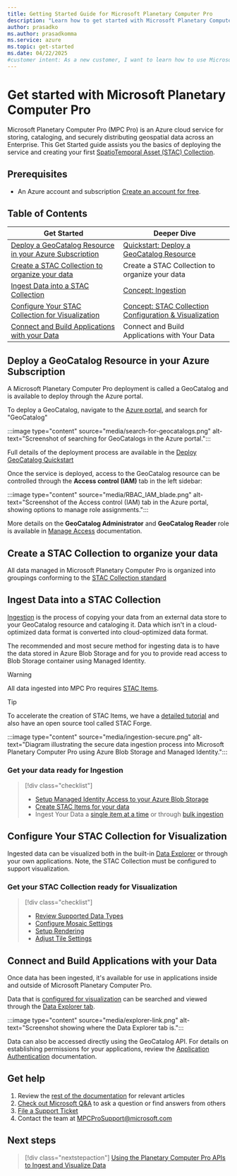 ```yaml
---
title: Getting Started Guide for Microsoft Planetary Computer Pro
description: "Learn how to get started with Microsoft Planetary Computer Pro by provisioning a GeoCatalog, organizing geospatial data using STAC collections, ingesting assets, and exploring datasets through APIs and visualization tools"
author: prasadko
ms.author: prasadkomma
ms.service: azure
ms.topic: get-started
ms.date: 04/22/2025
#customer intent: As a new customer, I want to learn how to use Microsoft Planetary Computer Pro to solve my geospatial data management challenges.
---
```


# Get started with Microsoft Planetary Computer Pro

Microsoft Planetary Computer Pro (MPC Pro) is an Azure cloud service for storing, cataloging, and securely distributing geospatial data across an Enterprise. This Get Started guide assists you the basics of deploying the service and creating your first [SpatioTemporal Asset (STAC) Collection](./stac-overview.md). 

## Prerequisites

- An Azure account and subscription [Create an account for free](https://azure.microsoft.com/free/?WT.mc_id=A261C142F).

## Table of Contents

| Get Started                     | Deeper Dive                                   |
|-------------------------------------|-----------------------------------------|
| [Deploy a GeoCatalog Resource in your Azure Subscription](#deploy-a-geocatalog-resource-in-your-azure-subscription) | [Quickstart: Deploy a GeoCatalog Resource](./deploy-geocatalog-resource.md)            |
| [Create a STAC Collection to organize your data](#create-a-stac-collection-to-organize-your-data) | Create a STAC Collection to organize your data                |
| [Ingest Data into a STAC Collection](#ingest-data-into-a-stac-collection) | [Concept: Ingestion](./ingestion-overview.md)      |
| [Configure Your STAC Collection for Visualization](#configure-your-stac-collection-for-visualization) | [Concept: STAC Collection Configuration & Visualization](./configure-collection-ui.md)  |
| [Connect and Build Applications with your Data](#connect-and-build-applications-with-your-data) | Connect and Build Applications with Your Data |

## Deploy a GeoCatalog Resource in your Azure Subscription

A Microsoft Planetary Computer Pro deployment is called a GeoCatalog and is available to deploy through the Azure portal. 

To deploy a GeoCatalog, navigate to the [Azure portal](https://portal.azure.com/), and search for "GeoCatalog"

:::image type="content" source="media/search-for-geocatalogs.png" alt-text="Screenshot of searching for GeoCatalogs in the Azure portal.":::

Full details of the deployment process are available in the [Deploy GeoCatalog Quickstart](./deploy-geocatalog-resource.md)

Once the service is deployed, access to the GeoCatalog resource can be controlled through the **Access control (IAM)** tab in the left sidebar:

:::image type="content" source="media/RBAC_IAM_blade.png" alt-text="Screenshot of the Access control (IAM) tab in the Azure portal, showing options to manage role assignments.":::

More details on the **GeoCatalog Administrator** and **GeoCatalog Reader** role is available in [Manage Access](./manage-access.md) documentation.

## Create a STAC Collection to organize your data

All data managed in Microsoft Planetary Computer Pro is organized into groupings conforming to the [STAC Collection standard](./stac-overview.md#stac-collections) 

<!-- TODO, Add Screenshot showing where to create collection and then link to Create Collection Quickstart

-->

## Ingest Data into a STAC Collection

[Ingestion](./ingestion-overview.md) is the process of copying your data from an external data store to your GeoCatalog resource and cataloging it. Data which isn't in a cloud-optimized data format is converted into cloud-optimized data format. 

The recommended and most secure method for ingesting data is to have the data stored in Azure Blob Storage and for you to provide read access to Blob Storage container using Managed Identity. 

>[!WARNING]
>All data ingested into MPC Pro requires [STAC Items](./stac-overview.md#introduction-to-stac-items). 

>[!TIP]
> To accelerate the creation of STAC Items, we have a [detailed tutorial](./create-stac-item.md) and also have an open source tool called STAC Forge.

:::image type="content" source="media/ingestion-secure.png" alt-text="Diagram illustrating the secure data ingestion process into Microsoft Planetary Computer Pro using Azure Blob Storage and Managed Identity.":::

### Get your data ready for Ingestion
> [!div class="checklist"]
> * [Setup Managed Identity Access to your Azure Blob Storage](./setup-ingestion-credentials-managed-identity.md)
> * [Create STAC Items for your data](./create-stac-item.md)
> * Ingest Your Data a [single item at a time](./add-stac-item-to-collection.md) or through [bulk ingestion](./bulk-ingestion-api.md)


## Configure Your STAC Collection for Visualization

Ingested data can be visualized both in the built-in [Data Explorer](./use-explorer.md) or through your own applications. Note, the STAC Collection must be configured to support visualization. 

<!-- TODO, Links to new Content
-->

### Get your STAC Collection ready for Visualization
> [!div class="checklist"]
> * [Review Supported Data Types](./supported-data-types.md)
> * [Configure Mosaic Settings](./mosaic-configurations-for-collections.md)
> * [Setup Rendering](./render-configuration.md)
> * [Adjust Tile Settings](./tile-settings.md)


## Connect and Build Applications with your Data

Once data has been ingested, it's available for use in applications inside and outside of Microsoft Planetary Computer Pro. 

Data that is [configured for visualization](./configure-collection-ui.md) can be searched and viewed through the [Data Explorer tab](./use-explorer.md).  

:::image type="content" source="media/explorer-link.png" alt-text="Screenshot showing where the Data Explorer tab is.":::

Data can also be accessed directly using the GeoCatalog API. For details on establishing permissions for your applications, review the [Application Authentication](./application-authentication.md) documentation. 

<!-- TODO, Links to new Content

-->


## Get help

1. Review the [rest of the documentation](/azure/planetary-computer) for relevant articles
2. [Check out Microsoft Q&A](https://learn.microsoft.com/answers/tags/133/azure) to ask a question or find answers from others
3. [File a Support Ticket](https://azure.microsoft.com/support/create-ticket)
4. Contact the team at MPCProSupport@microsoft.com 

<!-- TODO, Links to new Content
 Link to Tutorial and deployment. 
-->

## Next steps

> [!div class="nextstepaction"]
> [Using the Planetary Computer Pro APIs to Ingest and Visualize Data](./api-tutorial.md)